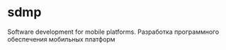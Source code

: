 # sdmp
Software development for mobile platforms. Разработка программного обеспечения мобильных платформ
